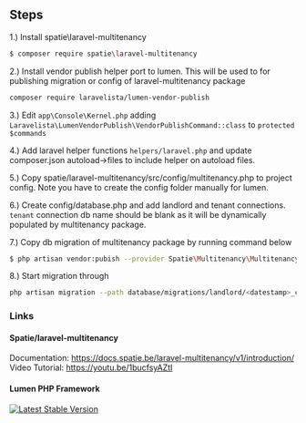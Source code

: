 ## Steps
1.) Install spatie\laravel-multitenancy
```bash
$ composer require spatie\laravel-multitenancy
```

2.) Install vendor publish helper port to lumen. This will be used to for publishing migration or config of laravel-multitenancy package
```bash
composer require laravelista/lumen-vendor-publish
```

3.) Edit `app\Console\Kernel.php` adding `Laravelista\LumenVendorPublish\VendorPublishCommand::class` to `protected $commands`

4.) Add laravel helper functions `helpers/laravel.php` and update composer.json autoload->files to include helper on autoload files.

5.) Copy spatie/laravel-multitenancy/src/config/multitenancy.php to project config. Note you have to create the config folder manually for lumen.

6.) Create config/database.php and add landlord and tenant connections. `tenant` connection db name should be blank as it will be dynamically populated by multitenancy package.

7.) Copy db migration of multitenancy package by running command below
```bash
$ php artisan vendor:pubish --provider Spatie\Multitenancy\MultitenancyServiceProvider --tag migration
```

8.) Start migration through
```bash
php artisan migration --path database/migrations/landlord/<datestamp>_create_landloard_tenants_table.php --database landlord
```

### Links

#### Spatie/laravel-multitenancy
Documentation: https://docs.spatie.be/laravel-multitenancy/v1/introduction/
Video Tutorial: https://youtu.be/1bucfsyAZtI


#### Lumen PHP Framework
[![Latest Stable Version](https://poser.pugx.org/laravel/lumen-framework/v/stable.svg)](https://packagist.org/packages/laravel/lumen-framework)
